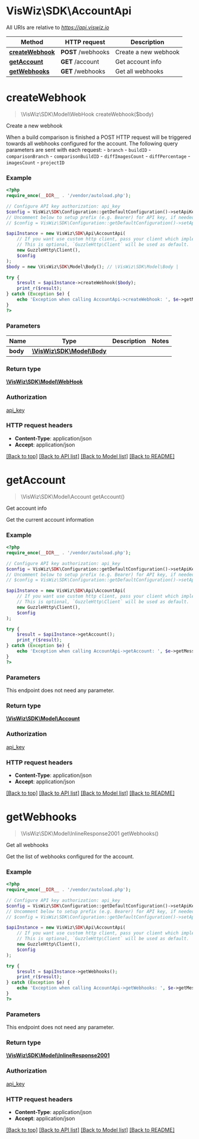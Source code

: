 # VisWiz\SDK\AccountApi

All URIs are relative to *https://api.viswiz.io*

Method | HTTP request | Description
------------- | ------------- | -------------
[**createWebhook**](AccountApi.md#createWebhook) | **POST** /webhooks | Create a new webhook
[**getAccount**](AccountApi.md#getAccount) | **GET** /account | Get account info
[**getWebhooks**](AccountApi.md#getWebhooks) | **GET** /webhooks | Get all webhooks


# **createWebhook**
> \VisWiz\SDK\Model\WebHook createWebhook($body)

Create a new webhook

When a build comparison is finished a POST HTTP request will be triggered towards all webhooks configured for the account.  The following query parameters are sent with each request:  - `branch` - `buildID` - `comparisonBranch` - `comparisonBuildID` - `diffImagesCount` - `diffPercentage` - `imagesCount` - `projectID`

### Example
```php
<?php
require_once(__DIR__ . '/vendor/autoload.php');

// Configure API key authorization: api_key
$config = VisWiz\SDK\Configuration::getDefaultConfiguration()->setApiKey('Authorization', 'YOUR_API_KEY');
// Uncomment below to setup prefix (e.g. Bearer) for API key, if needed
// $config = VisWiz\SDK\Configuration::getDefaultConfiguration()->setApiKeyPrefix('Authorization', 'Bearer');

$apiInstance = new VisWiz\SDK\Api\AccountApi(
    // If you want use custom http client, pass your client which implements `GuzzleHttp\ClientInterface`.
    // This is optional, `GuzzleHttp\Client` will be used as default.
    new GuzzleHttp\Client(),
    $config
);
$body = new \VisWiz\SDK\Model\Body(); // \VisWiz\SDK\Model\Body | 

try {
    $result = $apiInstance->createWebhook($body);
    print_r($result);
} catch (Exception $e) {
    echo 'Exception when calling AccountApi->createWebhook: ', $e->getMessage(), PHP_EOL;
}
?>
```

### Parameters

Name | Type | Description  | Notes
------------- | ------------- | ------------- | -------------
 **body** | [**\VisWiz\SDK\Model\Body**](../Model/Body.md)|  |

### Return type

[**\VisWiz\SDK\Model\WebHook**](../Model/WebHook.md)

### Authorization

[api_key](../../README.md#api_key)

### HTTP request headers

 - **Content-Type**: application/json
 - **Accept**: application/json

[[Back to top]](#) [[Back to API list]](../../README.md#documentation-for-api-endpoints) [[Back to Model list]](../../README.md#documentation-for-models) [[Back to README]](../../README.md)

# **getAccount**
> \VisWiz\SDK\Model\Account getAccount()

Get account info

Get the current account information

### Example
```php
<?php
require_once(__DIR__ . '/vendor/autoload.php');

// Configure API key authorization: api_key
$config = VisWiz\SDK\Configuration::getDefaultConfiguration()->setApiKey('Authorization', 'YOUR_API_KEY');
// Uncomment below to setup prefix (e.g. Bearer) for API key, if needed
// $config = VisWiz\SDK\Configuration::getDefaultConfiguration()->setApiKeyPrefix('Authorization', 'Bearer');

$apiInstance = new VisWiz\SDK\Api\AccountApi(
    // If you want use custom http client, pass your client which implements `GuzzleHttp\ClientInterface`.
    // This is optional, `GuzzleHttp\Client` will be used as default.
    new GuzzleHttp\Client(),
    $config
);

try {
    $result = $apiInstance->getAccount();
    print_r($result);
} catch (Exception $e) {
    echo 'Exception when calling AccountApi->getAccount: ', $e->getMessage(), PHP_EOL;
}
?>
```

### Parameters
This endpoint does not need any parameter.

### Return type

[**\VisWiz\SDK\Model\Account**](../Model/Account.md)

### Authorization

[api_key](../../README.md#api_key)

### HTTP request headers

 - **Content-Type**: application/json
 - **Accept**: application/json

[[Back to top]](#) [[Back to API list]](../../README.md#documentation-for-api-endpoints) [[Back to Model list]](../../README.md#documentation-for-models) [[Back to README]](../../README.md)

# **getWebhooks**
> \VisWiz\SDK\Model\InlineResponse2001 getWebhooks()

Get all webhooks

Get the list of webhooks configured for the account.

### Example
```php
<?php
require_once(__DIR__ . '/vendor/autoload.php');

// Configure API key authorization: api_key
$config = VisWiz\SDK\Configuration::getDefaultConfiguration()->setApiKey('Authorization', 'YOUR_API_KEY');
// Uncomment below to setup prefix (e.g. Bearer) for API key, if needed
// $config = VisWiz\SDK\Configuration::getDefaultConfiguration()->setApiKeyPrefix('Authorization', 'Bearer');

$apiInstance = new VisWiz\SDK\Api\AccountApi(
    // If you want use custom http client, pass your client which implements `GuzzleHttp\ClientInterface`.
    // This is optional, `GuzzleHttp\Client` will be used as default.
    new GuzzleHttp\Client(),
    $config
);

try {
    $result = $apiInstance->getWebhooks();
    print_r($result);
} catch (Exception $e) {
    echo 'Exception when calling AccountApi->getWebhooks: ', $e->getMessage(), PHP_EOL;
}
?>
```

### Parameters
This endpoint does not need any parameter.

### Return type

[**\VisWiz\SDK\Model\InlineResponse2001**](../Model/InlineResponse2001.md)

### Authorization

[api_key](../../README.md#api_key)

### HTTP request headers

 - **Content-Type**: application/json
 - **Accept**: application/json

[[Back to top]](#) [[Back to API list]](../../README.md#documentation-for-api-endpoints) [[Back to Model list]](../../README.md#documentation-for-models) [[Back to README]](../../README.md)

